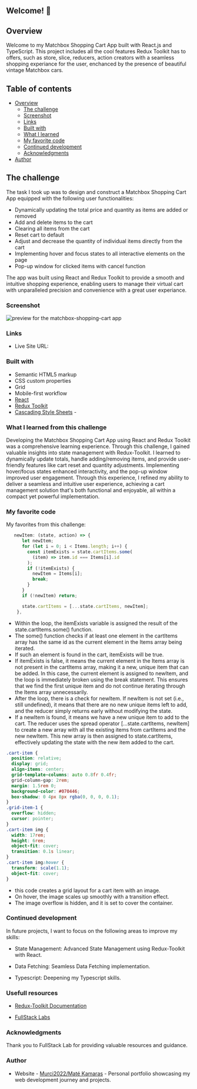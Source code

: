## Welcome! 👋

## Overview

Welcome to my Matchbox Shopping Cart App built with React.js and TypeScript.
This project includes all the cool features Redux Toolkit has to offers, such as store, slice, reducers, action creators with a seamless shopping experiance for the user, enchanced by the presence of beautiful vintage Matchbox cars.

## Table of contents

- [Overview](#overview)
  - [The challenge](#the-challenge)
  - [Screenshot](#screenshot)
  - [Links](#links)
  - [Built with](#built-with)
  - [What I learned](#what-i-learned-from-this-challenge)
  - [My favorite code](#my-favorite-code)
  - [Continued development](#continued-development)
  - [Acknowledgments](#acknowledgments)
- [Author](#author)

## The challenge

The task I took up was to design and construct a Matchbox Shopping Cart App equipped with the following user functionalities:

- Dynamically updating the total price and quantity as items are added or removed
- Add and delete items to the cart
- Clearing all items from the cart
- Reset cart to default
- Adjust and decrease the quantity of individual items directly from the cart
- Implementing hover and focus states to all interactive elements on the page
- Pop-up window for clicked items with cancel function

The app was built using React and Redux Toolkit to provide a smooth and intuitive shopping experience, enabling users to manage their virtual cart with unparalleled precision and convenience with a great user experiance.

### Screenshot

![preview for the matchbox-shopping-cart app](./screenshot.png)

### Links

- Live Site URL:

### Built with

- Semantic HTML5 markup
- CSS custom properties
- Grid
- Mobile-first workflow
- [React](https://reactjs.org/)
- [Redux Toolkit](https://redux-toolkit.js.org/)
- [Cascading Style Sheets](https://developer.mozilla.org/en-US/docs/Web/CSS) -

### What I learned from this challenge

Developing the Matchbox Shopping Cart App using React and Redux Toolkit was a comprehensive learning experience. Through this challenge, I gained valuable insights into state management with Redux-Toolkit. I learned to dynamically update totals, handle adding/removing items, and provide user-friendly features like cart reset and quantity adjustments. Implementing hover/focus states enhanced interactivity, and the pop-up window improved user engagement. Through this experience, I refined my ability to deliver a seamless and intuitive user experience, achieving a cart management solution that's both functional and enjoyable, all within a compact yet powerful implementation.

### My favorite code

My favorites from this challenge:

```js
   newItem: (state, action) => {
      let newItem;
      for (let i = 0; i < Items.length; i++) {
        const itemExists = state.cartItems.some(
          (item) => item.id === Items[i].id
        );
        if (!itemExists) {
          newItem = Items[i];
          break;
        }
      }
      if (!newItem) return;

      state.cartItems = [...state.cartItems, newItem];
    },


```

- Within the loop, the itemExists variable is assigned the result of the state.cartItems.some() function.
- The some() function checks if at least one element in the cartItems array has the same id as the current element in the Items array being iterated.
- If such an element is found in the cart, itemExists will be true.
- If itemExists is false, it means the current element in the Items array is not present in the cartItems array, making it a new, unique item that can be added. In this case, the current element is assigned to newItem, and the loop is immediately broken using the break statement. This ensures that we find the first unique item and do not continue iterating through the Items array unnecessarily.
- After the loop, there is a check for newItem. If newItem is not set (i.e., still undefined), it means that there are no new unique items left to add, and the reducer simply returns early without modifying the state.
- If a newItem is found, it means we have a new unique item to add to the cart. The reducer uses the spread operator [...state.cartItems, newItem] to create a new array with all the existing items from cartItems and the new newItem. This new array is then assigned to state.cartItems, effectively updating the state with the new item added to the cart.

```css
.cart-item {
  position: relative;
  display: grid;
  align-items: center;
  grid-template-columns: auto 0.8fr 0.4fr;
  grid-column-gap: 2rem;
  margin: 1.5rem 0;
  background-color: #070446;
  box-shadow: 0 4px 8px rgba(0, 0, 0, 0.1);
}
.grid-item-1 {
  overflow: hidden;
  cursor: pointer;
}
.cart-item img {
  width: 17rem;
  height: 6rem;
  object-fit: cover;
  transition: 0.1s linear;
}
.cart-item img:hover {
  transform: scale(1.1);
  object-fit: cover;
}
```

- this code creates a grid layout for a cart item with an image.
- On hover, the image scales up smoothly with a transition effect.
- The image overflow is hidden, and it is set to cover the container.

### Continued development

In future projects, I want to focus on the following areas to improve my skills:

- State Management: Advanced State Management using Redux-Toolkit with React.

- Data Fetching: Seamless Data Fetching implementation.

- Typescript: Deepening my Typescript skills.

### Usefull resources

- [Redux-Toolkit Documentation](https://redux-toolkit.js.org/)

- [FullStack Labs](https://www.fullstacklabs.co/blog/using-redux-toolkit-with-reactjs)

### Acknowledgments

Thank you to FullStack Lab for providing valuable resources and guidance.

### Author

- Website - [Murci2022/Maté Kamaras](https://portfolio-mate.vercel.app/) - Personal portfolio showcasing my web development journey and projects.
